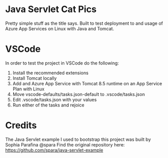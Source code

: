 # Java Servlet Cat Pics
Pretty simple stuff as the title says. Built to test deployment to and usage of Azure App Services on Linux with Java and Tomcat.
# VSCode
In order to test the project in VSCode do the following:
1. Install the recommended extensions
2. Install Tomcat locally
3. Add and Azure App Service with Tomcat 8.5 runtime on an App Service Plan with Linux
4. Move vscode-defaults/tasks.json-default to .vscode/tasks.json
5. Edit .vscode/tasks.json with your values
6. Run either of the tasks and rejoice
# Credits
The Java Servlet example I used to bootstrap this project was built by Sophia Parafina @spara
Find the original repository here: https://github.com/spara/java-servlet-example
